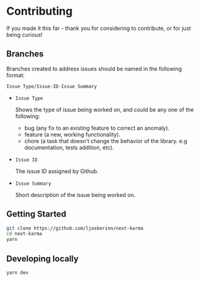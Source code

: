 # Contributing

If you made it this far - thank you for considering to contribute, or for just being curious!

## Branches

Branches created to address issues should be named in the following format:

`Issue Type/Issue-ID-Issue Summary`

- `Issue Type`

  Shows the type of issue being worked on, and could be any one of the following:

  - bug (any fix to an existing feature to correct an anomaly).
  - feature (a new, working functionality).
  - chore (a task that doesn't change the behavior of the library. e.g documentation, tests addition, etc).

- `Issue ID`

  The issue ID assigned by Github.

- `Issue Summary`

  Short description of the issue being worked on.

## Getting Started

```sh
git clone https://github.com/ljosberinn/next-karma
cd next-karma
yarn
```

## Developing locally

```sh
yarn dev
```
